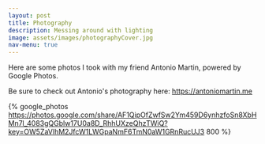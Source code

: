 ```yaml
---
layout: post
title: Photography
description: Messing around with lighting
image: assets/images/photographyCover.jpg
nav-menu: true
---
```


Here are some photos I took with my friend Antonio Martin, powered by Google Photos.

Be sure to check out Antonio's photography here: <https://antoniomartin.me>

<!-- Google Photos Album with Antonio Martin-->
{% google_photos https://photos.google.com/share/AF1QipOfZwfSw2Ym459D6ynhzfoSn8XbHMn7l_4083gQGblw17U0a8D_RhhUXzeQhzTWiQ?key=OW5ZaVlhM2JfcW1LWGpaNmF6TmN0aW1GRnRucUJ3 800 %}
